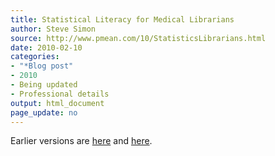 ```yaml
---
title: Statistical Literacy for Medical Librarians
author: Steve Simon
source: http://www.pmean.com/10/StatisticsLibrarians.html
date: 2010-02-10
categories:
- "*Blog post"
- 2010
- Being updated
- Professional details
output: html_document
page_update: no
---
```


Earlier versions are [here][sim1] and [here][sim2].

[sim1]: http://www.pmean.com/10/StatisticsLibrarians.html
[sim2]: http://new.pmean.com/statistics-librarians/
